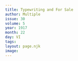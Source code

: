 ```yaml
---
title: Typewriting and For Sale
author: Multiple
issue: 30
volume: 5
year: 1917
month: 22
day: VI
tags:
layout: page.njk
image:
---
```



